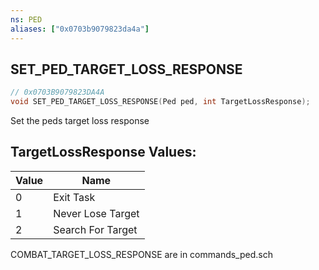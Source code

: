 ```yaml
---
ns: PED
aliases: ["0x0703b9079823da4a"]
---
```

## SET_PED_TARGET_LOSS_RESPONSE

```c
// 0x0703B9079823DA4A
void SET_PED_TARGET_LOSS_RESPONSE(Ped ped, int TargetLossResponse);
```

Set the peds target loss response

## TargetLossResponse Values:
| Value | Name |
| --- | --- |
| 0 | Exit Task |
| 1 | Never Lose Target |
| 2 | Search For Target |


COMBAT_TARGET_LOSS_RESPONSE are in commands_ped.sch

